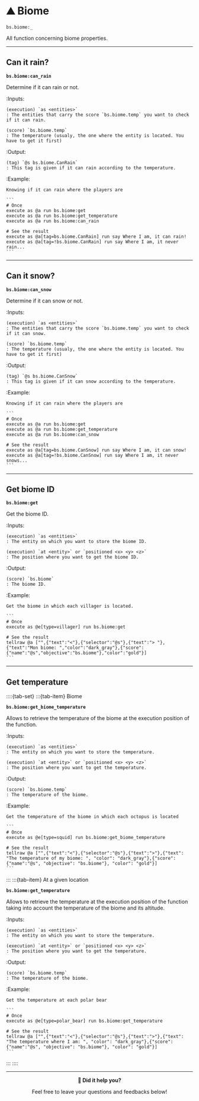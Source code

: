 # ⛰️ Biome

`bs.biome:_`

All function concerning biome properties.

---

## Can it rain?

**`bs.biome:can_rain`**

Determine if it can rain or not.

:Inputs:

    (execution) `as <entities>`
    : The entities that carry the score `bs.biome.temp` you want to check if it can rain.

    (score) `bs.biome.temp`
    : The temperature (usualy, the one where the entity is located. You have to get it first)

:Output:

    (tag) `@s bs.biome.CanRain`
    : This tag is given if it can rain according to the temperature.

:Example:
    
    Knowing if it can rain where the players are
    
    ```
    # Once
    execute as @a run bs.biome:get
    execute as @a run bs.biome:get_temperature
    execute as @a run bs.biome:can_rain

    # See the result
    execute as @a[tag=bs.biome.CanRain] run say Where I am, it can rain!
    execute as @a[tag=!bs.biome.CanRain] run say Where I am, it never rain...
    ```

---

## Can it snow?

**`bs.biome:can_snow`**

Determine if it can snow or not.

:Inputs:

    (execution) `as <entities>`
    : The entities that carry the score `bs.biome.temp` you want to check if it can snow.

    (score) `bs.biome.temp`
    : The temperature (usualy, the one where the entity is located. You have to get it first)

:Output:

    (tag) `@s bs.biome.CanSnow`
    : This tag is given if it can snow according to the temperature.

:Example:
    
    Knowing if it can rain where the players are
    
    ```
    # Once
    execute as @a run bs.biome:get
    execute as @a run bs.biome:get_temperature
    execute as @a run bs.biome:can_snow

    # See the result
    execute as @a[tag=bs.biome.CanSnow] run say Where I am, it can snow!
    execute as @a[tag=!bs.biome.CanSnow] run say Where I am, it never snows...
    ```

---

## Get biome ID

**`bs.biome:get`**

Get the biome ID.

:Inputs:

    (execution) `as <entities>`
    : The entity on which you want to store the biome ID.

    (execution) `at <entity>` or `positioned <x> <y> <z>`
    : The position where you want to get the biome ID.

:Output:

    (score) `bs.biome`
    : The biome ID.

:Example:

    Get the biome in which each villager is located.

    ```
    # Once
    execute as @e[type=villager] run bs.biome:get

    # See the result
    tellraw @a ["",{"text":"<"},{"selector":"@s"},{"text":"> "},{"text":"Mon biome: ","color":"dark_gray"},{"score":{"name":"@s","objective":"bs.biome"},"color":"gold"}]
    ```

---

## Get temperature

::::{tab-set}
:::{tab-item} Biome

**`bs.biome:get_biome_temperature`**

Allows to retrieve the temperature of the
biome at the execution position of the function.

:Inputs:

    (execution) `as <entities>`
    : The entity on which you want to store the temperature.

    (execution) `at <entity>` or `positioned <x> <y> <z>`
    : The position where you want to get the temperature.

:Output:

    (score) `bs.biome.temp`
    : The temperature of the biome.

:Example:

    Get the temperature of the biome in which each octopus is located

    ```
    # Once
    execute as @e[type=squid] run bs.biome:get_biome_temperature

    # See the result
    tellraw @a ["",{"text":"<"},{"selector":"@s"},{"text":">"},{"text": "The temperature of my biome: ", "color": "dark_gray"},{"score":{"name":"@s", "objective": "bs.biome"}, "color": "gold"}]
    ```

:::
:::{tab-item} At a given location

**`bs.biome:get_temperature`**

Allows to retrieve the temperature at the execution
position of the function taking into account the temperature of the
biome and its altitude.

:Inputs:

    (execution) `as <entities>`
    : The entity on which you want to store the temperature.

    (execution) `at <entity>` or `positioned <x> <y> <z>`
    : The position where you want to get the temperature.

:Output:

    (score) `bs.biome.temp`
    : The temperature of the biome.

:Example:

    Get the temperature at each polar bear

    ```
    # Once
    execute as @e[type=polar_bear] run bs.biome:get_temperature

    # See the result
    tellraw @a ["",{"text":"<"},{"selector":"@s"},{"text":">"},{"text": "The temperature where I am: ", "color": "dark_gray"},{"score":{"name":"@s", "objective": "bs.biome"}, "color": "gold"}]
    ```

:::
::::

---

<div align=center>

**💬 Did it help you?**

Feel free to leave your questions and feedbacks below!

</div>

<script src="https://giscus.app/client.js"
        data-repo="Gunivers/Glibs"
        data-repo-id="R_kgDOHQjqYg"
        data-category="Documentation"
        data-category-id="DIC_kwDOHQjqYs4CUQpy"
        data-mapping="title"
        data-strict="0"
        data-reactions-enabled="1"
        data-emit-metadata="0"
        data-input-position="bottom"
        data-theme="light"
        data-lang="fr"
        data-loading="lazy"
        crossorigin="anonymous"
        async>
</script>